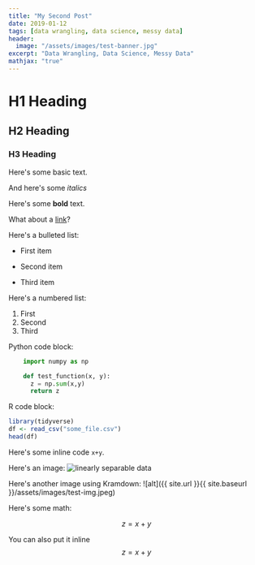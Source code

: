 ```yaml
---
title: "My Second Post"
date: 2019-01-12
tags: [data wrangling, data science, messy data]
header:
  image: "/assets/images/test-banner.jpg"
excerpt: "Data Wrangling, Data Science, Messy Data"
mathjax: "true"
---
```


# H1 Heading

## H2 Heading

### H3 Heading

Here's some basic text.

And here's some *italics*

Here's some **bold** text.

What about a [link](https://github.com/jaesay)?

Here's a bulleted list:
* First item
+ Second item
- Third item

Here's a numbered list:
1. First
2. Second
3. Third

Python code block:
```python
    import numpy as np

    def test_function(x, y):
      z = np.sum(x,y)
      return z
```

R code block:
```r
library(tidyverse)
df <- read_csv("some_file.csv")
head(df)
```

Here's some inline code `x+y`.

Here's an image:
<img src="{{ site.url }}{{ site.baseurl }}/assets/images/test-img.jpeg" alt="linearly separable data">

Here's another image using Kramdown:
![alt]({{ site.url }}{{ site.baseurl }}/assets/images/test-img.jpeg)

Here's some math:

$$z=x+y$$

You can also put it inline $$z=x+y$$